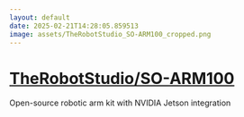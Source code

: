 ```yaml
---
layout: default
date: 2025-02-21T14:28:05.859513
image: assets/TheRobotStudio_SO-ARM100_cropped.png
---
```


# [TheRobotStudio/SO-ARM100](https://github.com/TheRobotStudio/SO-ARM100)

Open-source robotic arm kit with NVIDIA Jetson integration
